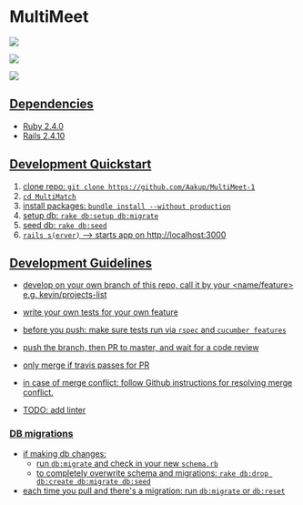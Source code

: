 # MultiMeet
<a href="https://codeclimate.com/github/Aakup/MultiMeet-1/maintainability"><img src="https://api.codeclimate.com/v1/badges/17147a80811321af3566/maintainability" /></a>

<a href="https://codeclimate.com/github/Aakup/MultiMeet-1/test_coverage"><img src="https://api.codeclimate.com/v1/badges/17147a80811321af3566/test_coverage" /></a>

<a href="https://travis-ci.org/Aakup/MultiMeet-1"><img src="https://travis-ci.org/Aakup/MultiMeet-1.svg?branch=master">

## Dependencies
- Ruby 2.4.0
- Rails 2.4.10

## Development Quickstart
1. clone repo: `git clone https://github.com/Aakup/MultiMeet-1`
2. `cd MultiMatch`
3. install packages: `bundle install --without production`
4. setup db: `rake db:setup db:migrate`
5. seed db: `rake db:seed`
6. `rails s(erver)` --> starts app on http://localhost:3000

## Development Guidelines
- develop on your own branch of this repo, call it by your <name/feature> e.g. kevin/projects-list
- write your own tests for your own feature
- before you push: make sure tests run via `rspec` and `cucumber features`
- push the branch, then PR to master, and wait for a code review
- only merge if travis passes for PR
- in case of merge conflict: follow Github instructions for resolving merge conflict.

- TODO: add linter

### DB migrations
- if making db changes:
  - run `db:migrate` and check in your new `schema.rb`
  - to completely overwrite schema and migrations: `rake db:drop db:create db:migrate db:seed`
- each time you pull and there's a migration: run `db:migrate` or `db:reset`
